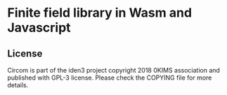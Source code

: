 # Finite field library in Wasm and Javascript

## License

Circom is part of the iden3 project copyright 2018 0KIMS association and published with GPL-3 license. Please check the COPYING file for more details.
